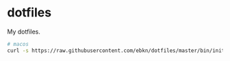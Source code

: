 # dotfiles

My dotfiles.

```sh
# macos
curl -s https://raw.githubusercontent.com/ebkn/dotfiles/master/bin/init/macos.sh | bash
```
